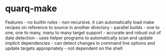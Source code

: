 quarq-make
==========

Features
     - no builtin rules
     - non recursive. it can automatically load make recipes on reference to 
         source in another directory
     - parallel builds
     - one to one, one to many, many to many target support
     - accurate and robust out of date detection
     - uses helper programs to automatically scan and update implicit 
         dependencies
     - can detect changes in command line options and update targets 
         appropriately
     - not dependent on the shell
 
